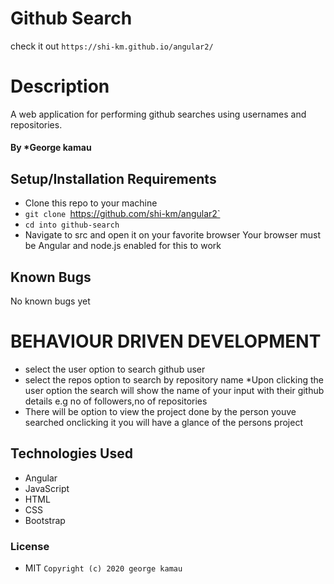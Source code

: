 # Github Search
check it out `https://shi-km.github.io/angular2/`

# Description
A web application for performing github searches using usernames and repositories.

#### By *George kamau

## Setup/Installation Requirements

* Clone this repo to your machine
* `git clone `https://github.com/shi-km/angular2`
* `cd into github-search`
* Navigate to src  and open it on your favorite browser
Your browser must be Angular and node.js enabled for this to work

## Known Bugs
No known bugs yet

# BEHAVIOUR DRIVEN DEVELOPMENT
* select the user option to search github user
* select the repos option to search by repository name 
*Upon clicking the user option the search will show the name of your  input with their github details e.g no of followers,no of repositories
* There will be option to view the project done by the person youve searched onclicking it you will have a glance of the persons project 


## Technologies Used
* Angular
* JavaScript
* HTML
* CSS
* Bootstrap


### License
* MIT
`Copyright (c) 2020 george kamau`